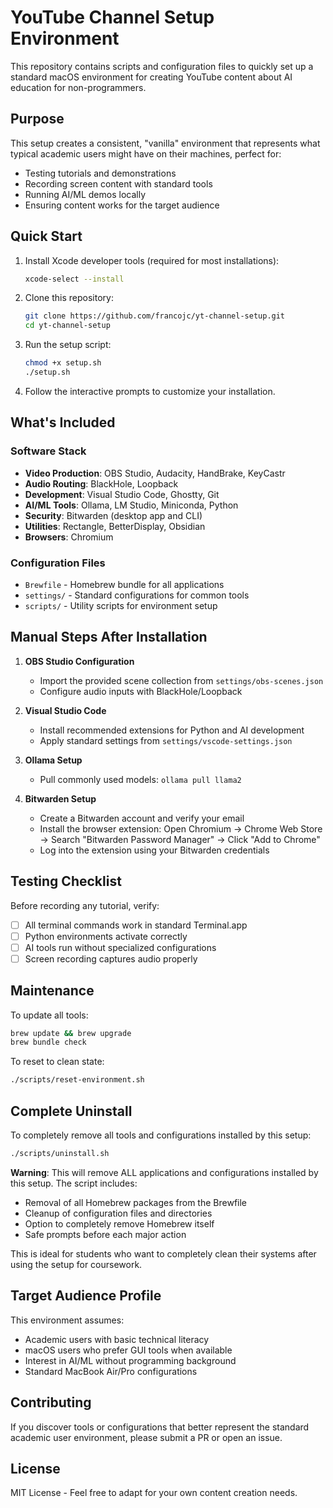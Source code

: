 # YouTube Channel Setup Environment

This repository contains scripts and configuration files to quickly set up a standard macOS environment for creating YouTube content about AI education for non-programmers.

## Purpose

This setup creates a consistent, "vanilla" environment that represents what typical academic users might have on their machines, perfect for:
- Testing tutorials and demonstrations
- Recording screen content with standard tools
- Running AI/ML demos locally
- Ensuring content works for the target audience

## Quick Start

1. Install Xcode developer tools (required for most installations):
   ```bash
   xcode-select --install
   ```

2. Clone this repository:
   ```bash
   git clone https://github.com/francojc/yt-channel-setup.git
   cd yt-channel-setup
   ```

3. Run the setup script:
   ```bash
   chmod +x setup.sh
   ./setup.sh
   ```

4. Follow the interactive prompts to customize your installation.

## What's Included

### Software Stack

- **Video Production**: OBS Studio, Audacity, HandBrake, KeyCastr
- **Audio Routing**: BlackHole, Loopback
- **Development**: Visual Studio Code, Ghostty, Git
- **AI/ML Tools**: Ollama, LM Studio, Miniconda, Python
- **Security**: Bitwarden (desktop app and CLI)
- **Utilities**: Rectangle, BetterDisplay, Obsidian
- **Browsers**: Chromium

### Configuration Files

- `Brewfile` - Homebrew bundle for all applications
- `settings/` - Standard configurations for common tools
- `scripts/` - Utility scripts for environment setup

## Manual Steps After Installation

1. **OBS Studio Configuration**
   - Import the provided scene collection from `settings/obs-scenes.json`
   - Configure audio inputs with BlackHole/Loopback

2. **Visual Studio Code**
   - Install recommended extensions for Python and AI development
   - Apply standard settings from `settings/vscode-settings.json`

3. **Ollama Setup**
   - Pull commonly used models: `ollama pull llama2`

4. **Bitwarden Setup**
   - Create a Bitwarden account and verify your email
   - Install the browser extension: Open Chromium → Chrome Web Store → Search "Bitwarden Password Manager" → Click "Add to Chrome"
   - Log into the extension using your Bitwarden credentials

## Testing Checklist

Before recording any tutorial, verify:
- [ ] All terminal commands work in standard Terminal.app
- [ ] Python environments activate correctly
- [ ] AI tools run without specialized configurations
- [ ] Screen recording captures audio properly

## Maintenance

To update all tools:
```bash
brew update && brew upgrade
brew bundle check
```

To reset to clean state:
```bash
./scripts/reset-environment.sh
```

## Complete Uninstall

To completely remove all tools and configurations installed by this setup:

```bash
./scripts/uninstall.sh
```

**Warning**: This will remove ALL applications and configurations installed by this setup. The script includes:
- Removal of all Homebrew packages from the Brewfile
- Cleanup of configuration files and directories
- Option to completely remove Homebrew itself
- Safe prompts before each major action

This is ideal for students who want to completely clean their systems after using the setup for coursework.

## Target Audience Profile

This environment assumes:
- Academic users with basic technical literacy
- macOS users who prefer GUI tools when available
- Interest in AI/ML without programming background
- Standard MacBook Air/Pro configurations

## Contributing

If you discover tools or configurations that better represent the standard academic user environment, please submit a PR or open an issue.

## License

MIT License - Feel free to adapt for your own content creation needs.
